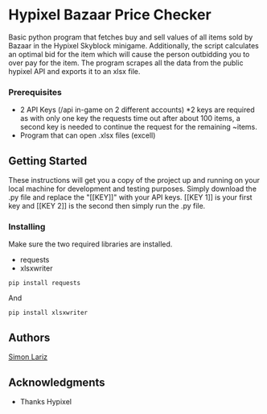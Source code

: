 # Hypixel Bazaar Price Checker
Basic python program that fetches buy and sell values of all items sold by Bazaar in the Hypixel Skyblock minigame. Additionally, the script calculates an optimal bid for the item which will cause the person outbidding you to over pay for the item. The program scrapes all the data from the public hypixel API and exports it to an xlsx file.

### Prerequisites

- 2 API Keys (/api in-game on 2 different accounts) *2 keys are required as with only one key the requests time out after about 100 items, a second key is needed to continue the request for the remaining ~items.
- Program that can open .xlsx files (excell)

## Getting Started

These instructions will get you a copy of the project up and running on your local machine for development and testing purposes. Simply download the .py file and replace the "[[KEY]]" with your API keys. [[KEY 1]] is your first key and [[KEY 2]] is the second then simply run the .py file. 

### Installing

Make sure the two required libraries are installed.
- requests
- xlsxwriter

```
pip install requests
```

And 

```
pip install xlsxwriter
```

## Authors

[Simon Lariz](https://github.com/SimonLariz)

## Acknowledgments

* Thanks Hypixel
